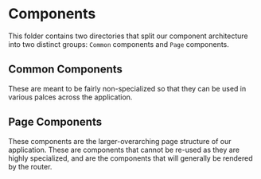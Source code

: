 # Components

This folder contains two directories that split our component architecture into two distinct groups: `Common` components and `Page` components.

## Common Components

These are meant to be fairly non-specialized so that they can be used in various palces across the application.

## Page Components

These components are the larger-overarching page structure of our application. These are components that cannot be re-used as they are highly specialized, and are the components that will generally be rendered by the router.
